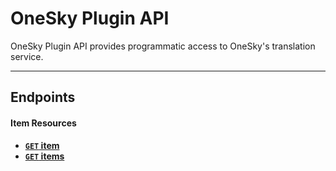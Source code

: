 # OneSky Plugin API

OneSky Plugin API provides programmatic access to OneSky's translation service.

***

## Endpoints

#### Item Resources

- **[<code>GET</code> item](https://github.com/onesky/api-documentation-plugin/blob/master/endpoints/item/GET_item.md)**
- **[<code>GET</code> items](https://github.com/onesky/api-documentation-plugin/blob/master/endpoints/item/GET_items.md)**
